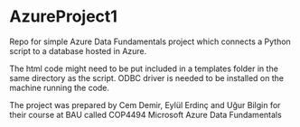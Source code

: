 # AzureProject1
Repo for simple Azure Data Fundamentals project which connects a Python script to a database hosted in Azure.

The html code might need to be put included in a templates folder in the same directory as the script.
ODBC driver is needed to be installed on the machine running the code.

The project was prepared by
Cem Demir, Eylül Erdinç and Uğur Bilgin
for their course at BAU called COP4494 Microsoft Azure Data Fundamentals
